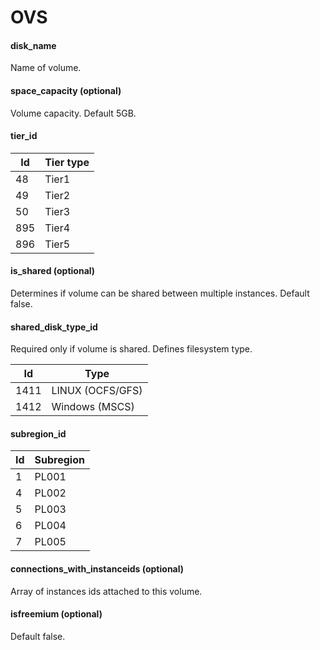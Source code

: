# OVS

#### disk_name

Name of volume.

#### space_capacity (optional)

Volume capacity. Default 5GB.

#### tier_id

|Id|Tier type|
|-|-|
|48|Tier1|
|49|Tier2|
|50|Tier3|
|895|Tier4|
|896|Tier5|

#### is_shared (optional)

Determines if volume can be shared between multiple instances. Default false.
    
#### shared_disk_type_id

Required only if volume is shared. Defines filesystem type.
    
|Id|Type|
|-|-|
|1411|LINUX (OCFS/GFS)|
|1412|Windows (MSCS)|

#### subregion_id

|Id|Subregion|
|-|-|
|1|PL001|
|4|PL002|
|5|PL003|
|6|PL004|
|7|PL005|

#### connections_with_instanceids (optional)

Array of instances ids attached to this volume.

#### isfreemium (optional)

Default false.
